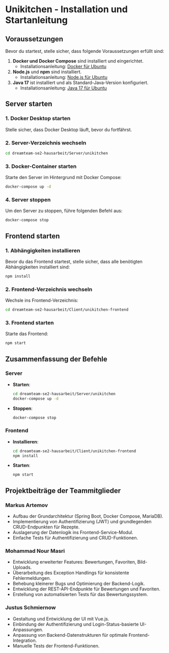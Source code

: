 # **Unikitchen - Installation und Startanleitung**

## **Voraussetzungen**
Bevor du startest, stelle sicher, dass folgende Voraussetzungen erfüllt sind:

1. **Docker und Docker Compose** sind installiert und eingerichtet.
    - Installationsanleitung: [Docker für Ubuntu](https://docs.docker.com/engine/install/ubuntu/)
2. **Node.js** und **npm** sind installiert.
    - Installationsanleitung: [Node.js für Ubuntu](https://nodejs.org/en/download/package-manager/#debian-and-ubuntu-based-linux-distributions)
3. **Java 17** ist installiert und als Standard-Java-Version konfiguriert.
    - Installationsanleitung: [Java 17 für Ubuntu](https://docs.oracle.com/en/java/javase/17/install/overview-jdk-installation.html)

## **Server starten**

### **1. Docker Desktop starten**
Stelle sicher, dass Docker Desktop läuft, bevor du fortfährst.

### **2. Server-Verzeichnis wechseln**
```bash
cd dreamteam-se2-hausarbeit/Server/unikitchen
```

### **3. Docker-Container starten**
Starte den Server im Hintergrund mit Docker Compose:
```bash
docker-compose up -d
```

### **4. Server stoppen**
Um den Server zu stoppen, führe folgenden Befehl aus:
```bash
docker-compose stop
```

## **Frontend starten**

### **1. Abhängigkeiten installieren**
Bevor du das Frontend startest, stelle sicher, dass alle benötigten Abhängigkeiten installiert sind:
```bash
npm install
```

### **2. Frontend-Verzeichnis wechseln**
Wechsle ins Frontend-Verzeichnis:
```bash
cd dreamteam-se2-hausarbeit/Client/unikitchen-frontend
```

### **3. Frontend starten**
Starte das Frontend:
```bash
npm start
```

## **Zusammenfassung der Befehle**

### **Server**
- **Starten**:
  ```bash
  cd dreamteam-se2-hausarbeit/Server/unikitchen
  docker-compose up -d
  ```
- **Stoppen**:
  ```bash
  docker-compose stop
  ```

### **Frontend**
- **Installieren**:
  ```bash
  cd dreamteam-se2-hausarbeit/Client/unikitchen-frontend
  npm install
  ```
- **Starten**:
  ```bash
  npm start
  ```

## **Projektbeiträge der Teammitglieder**

### **Markus Artemov**
- Aufbau der Grundarchitektur (Spring Boot, Docker Compose, MariaDB).
- Implementierung von Authentifizierung (JWT) und grundlegenden CRUD-Endpunkten für Rezepte.
- Auslagerung der Datenlogik ins Frontend-Service-Modul.
- Einfache Tests für Authentifizierung und CRUD-Funktionen.

### **Mohammad Nour Masri**
- Entwicklung erweiterter Features: Bewertungen, Favoriten, Bild-Uploads.
- Überarbeitung des Exception Handlings für konsistente Fehlermeldungen.
- Behebung kleinerer Bugs und Optimierung der Backend-Logik.
- Entwicklung der REST-API-Endpunkte für Bewertungen und Favoriten.
- Erstellung von automatisierten Tests für das Bewertungssystem.

### **Justus Schmiernow**
- Gestaltung und Entwicklung der UI mit Vue.js.
- Einbindung der Authentifizierung und Login-Status-basierte UI-Anpassungen.
- Anpassung von Backend-Datenstrukturen für optimale Frontend-Integration.
- Manuelle Tests der Frontend-Funktionen.
